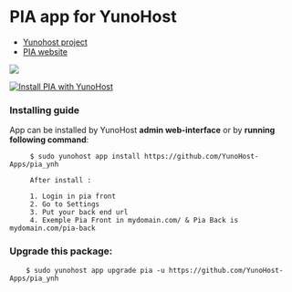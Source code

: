 # PIA app for YunoHost

- [Yunohost project](https://yunohost.org)
- [PIA website](https://www.cnil.fr/fr/outil-pia-telechargez-et-installez-le-logiciel-de-la-cnil)

![](https://raw.githubusercontent.com/LINCnil/pia/master/src/assets/images/pia-auth-logo.png)


[![Install PIA with YunoHost](https://install-app.yunohost.org/install-with-yunohost.png)](https://install-app.yunohost.org/?app=pia)

### Installing guide

 App can be installed by YunoHost **admin web-interface** or by **running following command**:

         $ sudo yunohost app install https://github.com/YunoHost-Apps/pia_ynh
         
         After install :
 
         1. Login in pia front
         2. Go to Settings
         3. Put your back end url
         4. Exemple Pia Front in mydomain.com/ & Pia Back is mydomain.com/pia-back

 
### Upgrade this package:

        $ sudo yunohost app upgrade pia -u https://github.com/YunoHost-Apps/pia_ynh
